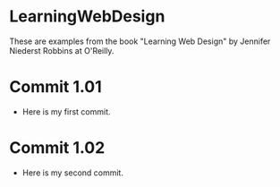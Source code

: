 # LearningWebDesign
These are examples from the book "Learning Web Design" by Jennifer Niederst Robbins at O'Reilly.

# Commit 1.01
- Here is my first commit.

# Commit 1.02
- Here is my second commit.